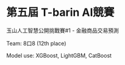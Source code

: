 # 第五屆 T-barin AI競賽 
玉山人工智慧公開挑戰賽#1 - 金融商品交易預測

Team: 8口8 (12th place)

Model use: XGBoost, LightGBM, CatBoost
